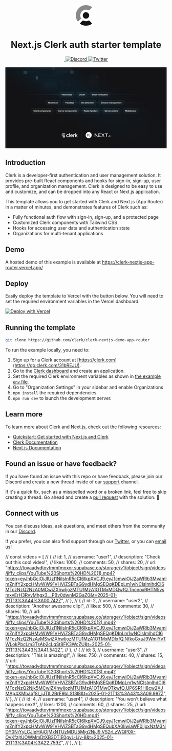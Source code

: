 <p align="center">
  <a href="https://go.clerk.com/e3UDpP4" target="_blank" rel="noopener noreferrer">
   <picture>
      <source media="(prefers-color-scheme: dark)" srcset="./public/light-logo.png">
      <img src="./public/dark-logo.png" height="64">
    </picture>
  </a>
  <br />
</p>
<div align="center">
  <h1>
    Next.js Clerk auth starter template
  </h1>
  <a href="https://www.npmjs.com/package/@clerk/clerk-js">
    <img alt="" src="https://img.shields.io/npm/dm/@clerk/clerk-js" />
  </a>
  <a href="https://discord.com/invite/b5rXHjAg7A">
    <img alt="Discord" src="https://img.shields.io/discord/856971667393609759?color=7389D8&label&logo=discord&logoColor=ffffff" />
  </a>
  <a href="https://twitter.com/clerkdev">
    <img alt="Twitter" src="https://img.shields.io/twitter/url.svg?label=%40clerkdev&style=social&url=https%3A%2F%2Ftwitter.com%2Fclerkdev" />
  </a>
  <br />
  <br />
  <img alt="Clerk Hero Image" src="public/og.png">
</div>

## Introduction

Clerk is a developer-first authentication and user management solution. It provides pre-built React components and hooks for sign-in, sign-up, user profile, and organization management. Clerk is designed to be easy to use and customize, and can be dropped into any React or Next.js application.

This template allows you to get started with Clerk and Next.js (App Router) in a matter of minutes, and demonstrates features of Clerk such as:

- Fully functional auth flow with sign-in, sign-up, and a protected page
- Customized Clerk components with Tailwind CSS
- Hooks for accessing user data and authentication state
- Organizations for multi-tenant applications

## Demo

A hosted demo of this example is available at https://clerk-nextjs-app-router.vercel.app/

## Deploy

Easily deploy the template to Vercel with the button below. You will need to set the required environment variables in the Vercel dashboard.

[![Deploy with Vercel](https://vercel.com/button)](https://vercel.com/new/clone?repository-url=https%3A%2F%2Fgithub.com%2Fclerk%2Fnextjs-auth-starter-template&env=CLERK_SECRET_KEY,NEXT_PUBLIC_CLERK_PUBLISHABLE_KEY&envDescription=Your%20Clerk%20application%20keys%2C%20accessible%20from%20dashboard.clerk.com.&envLink=https%3A%2F%2Fgithub.com%2Fclerk%2Fnextjs-auth-starter-template%3Ftab%3Dreadme-ov-file%23running-the-template&demo-url=https%3A%2F%2Fnextjs-auth-starter-template-kit.vercel.app%2F)

## Running the template

```bash
git clone https://github.com/clerk/clerk-nextjs-demo-app-router
```

To run the example locally, you need to:

1. Sign up for a Clerk account at [https://clerk.com](https://go.clerk.com/31bREJU).
2. Go to the [Clerk dashboard](https://go.clerk.com/4I5LXFj) and create an application.
3. Set the required Clerk environment variables as shown in [the example `env` file](./.env.example).
4. Go to "Organization Settings" in your sidebar and enable Organizations
5. `npm install` the required dependencies.
6. `npm run dev` to launch the development server.

## Learn more

To learn more about Clerk and Next.js, check out the following resources:

- [Quickstart: Get started with Next.js and Clerk](https://go.clerk.com/vgWhQ7B)
- [Clerk Documentation](https://go.clerk.com/aNiTioa)
- [Next.js Documentation](https://nextjs.org/docs)

## Found an issue or have feedback?

If you have found an issue with this repo or have feedback, please join our Discord and create a new thread inside of our [support](https://clerk.com/discord) channel.

If it's a quick fix, such as a misspelled word or a broken link, feel free to skip creating a thread.
Go ahead and create a [pull request](https://github.com/clerk/clerk-nextjs-demo-app-router/pulls) with the solution. :rocket:

## Connect with us

You can discuss ideas, ask questions, and meet others from the community in our [Discord](https://clerk.com/discord).

If you prefer, you can also find support through our [Twitter](https://twitter.com/ClerkDev), or you can [email](mailto:support@clerk.dev) us!



// const videos = [
//   {
//     id: 1,
//     username: "user1",
//     description: "Check out this cool video!",
//     likes: 1000,
//     comments: 50,
//     shares: 20,
//     url: "https://tovaadvdtovtmmfmoxor.supabase.co/storage/v1/object/sign/videos/jiffy_clips/YouTube%20Shorts%20HD%20(1).mp4?token=eyJhbGciOiJIUzI1NiIsInR5cCI6IkpXVCJ9.eyJ1cmwiOiJ2aWRlb3MvamlmZnlfY2xpcHMvWW91VHViZSBTaG9ydHMgSEQgKDEpLm1wNCIsImlhdCI6MTczNzQ2NzA0MCwiZXhwIjozMTU1MzA1OTMxMDQwfQ.TncnoxRHTN5vsmxvErH3RvvMhgx3__PBv0dwnM2GaZ0&t=2025-01-21T13%3A44%3A00.742Z",
//   },
//   {
//     id: 2,
//     username: "user2",
//     description: "Another awesome clip!",
//     likes: 500,
//     comments: 30,
//     shares: 10,
//     url: "https://tovaadvdtovtmmfmoxor.supabase.co/storage/v1/object/sign/videos/jiffy_clips/YouTube%20Shorts%20HD%20(2).mp4?token=eyJhbGciOiJIUzI1NiIsInR5cCI6IkpXVCJ9.eyJ1cmwiOiJ2aWRlb3MvamlmZnlfY2xpcHMvWW91VHViZSBTaG9ydHMgSEQgKDIpLm1wNCIsImlhdCI6MTczNzQ2NzAyMSwiZXhwIjozMTU1MzA1OTMxMDIxfQ.NfkoGxaJ9WmiYvTWLokPbcLm3TsAb2cLqSt8FK3WcZU&t=2025-01-21T13%3A43%3A41.542Z",
//   },
//   {
//     id: 3,
//     username: "user3",
//     description: "This is amazing!",
//     likes: 750,
//     comments: 40,
//     shares: 15,
//     url: "https://tovaadvdtovtmmfmoxor.supabase.co/storage/v1/object/sign/videos/jiffy_clips/YouTube%20Shorts%20HD%20(3).mp4?token=eyJhbGciOiJIUzI1NiIsInR5cCI6IkpXVCJ9.eyJ1cmwiOiJ2aWRlb3MvamlmZnlfY2xpcHMvWW91VHViZSBTaG9ydHMgSEQgKDMpLm1wNCIsImlhdCI6MTczNzQ2Njk5MCwiZXhwIjozMTU1MzA1OTMwOTkwfQ.UP6SR1H8cw2XJMAp4XMbaqf8I_jJTlL2BrE9bLSf3l8&t=2025-01-21T13%3A43%3A09.987Z",
//   },
//   {
//     id: 4,
//     username: "user4",
//     description: "You won't believe what happens next!",
//     likes: 1200,
//     comments: 60,
//     shares: 25,
//     url: "https://tovaadvdtovtmmfmoxor.supabase.co/storage/v1/object/sign/videos/jiffy_clips/YouTube%20Shorts%20HD.mp4?token=eyJhbGciOiJIUzI1NiIsInR5cCI6IkpXVCJ9.eyJ1cmwiOiJ2aWRlb3MvamlmZnlfY2xpcHMvWW91VHViZSBTaG9ydHMgSEQubXA0IiwiaWF0IjoxNzM3NDY0NjYyLCJleHAiOjMxNTUzMDU5Mjg2NjJ9.VS2rLzWQP0X-OyKfzjtUOWMmDtXB3DTlE0gvL-Ljy-8&t=2025-01-21T13%3A04%3A22.759Z",
//   },
// ];